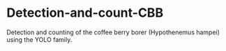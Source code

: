 # Detection-and-count-CBB
Detection and counting of the coffee berry borer (Hypothenemus hampei) using the YOLO family.

